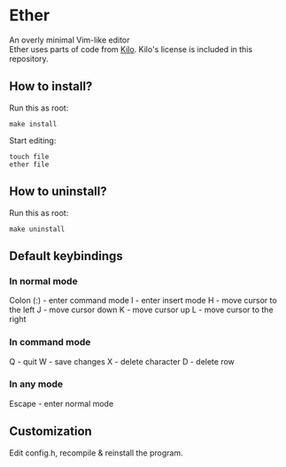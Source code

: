 # Ether
An overly minimal Vim-like editor <br/>
Ether uses parts of code from [Kilo](https://github.com/antirez/kilo). Kilo's license is included in this repository.

## How to install?
Run this as root:
```shell
make install
```
Start editing:
```shell
touch file
ether file
```

## How to uninstall?
Run this as root:
```shell
make uninstall
```

## Default keybindings
### In normal mode
Colon (:) - enter command mode
I - enter insert mode
H - move cursor to the left
J - move cursor down
K - move cursor up
L - move cursor to the right

### In command mode
Q - quit
W - save changes
X - delete character
D - delete row

### In any mode
Escape - enter normal mode

## Customization
Edit config.h, recompile & reinstall the program.
